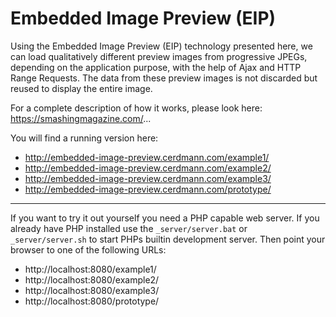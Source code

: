 # Embedded Image Preview (EIP)

Using the Embedded Image Preview (EIP) technology presented here, we can load qualitatively different preview images from progressive JPEGs, depending on the application purpose, with the help of Ajax and HTTP Range Requests. The data from these preview images is not discarded but reused to display the entire image.

For a complete description of how it works, please look here: https://smashingmagazine.com/...

You will find a running version here:  

 * http://embedded-image-preview.cerdmann.com/example1/
 * http://embedded-image-preview.cerdmann.com/example2/
 * http://embedded-image-preview.cerdmann.com/example3/
 * http://embedded-image-preview.cerdmann.com/prototype/

---

If you want to try it out yourself you need a PHP capable web server.
If you already have PHP installed use the `_server/server.bat` or `_server/server.sh` to start PHPs builtin development server.
Then point your browser to one of the following URLs:

 * http://localhost:8080/example1/
 * http://localhost:8080/example2/
 * http://localhost:8080/example3/
 * http://localhost:8080/prototype/

